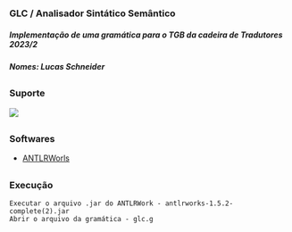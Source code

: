 ### GLC / Analisador Sintático Semântico

##### Implementação de uma gramática para o TGB da cadeira de Tradutores 2023/2
##### Nomes: Lucas Schneider

##

### Suporte

<p align="left">
  <img src="https://img.shields.io/badge/Windows-0078D6?style=for-the-badge&logo=windows&logoColor=white"/>
</p>

##

### Softwares

- [ANTLRWorls](https://www.antlr3.org/works/)

##

### Execução
    Executar o arquivo .jar do ANTLRWork - antlrworks-1.5.2-complete(2).jar
    Abrir o arquivo da gramática - glc.g






